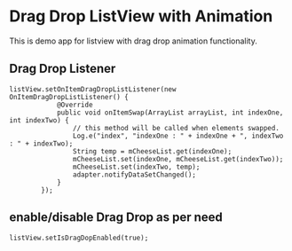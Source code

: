 Drag Drop ListView with Animation
=================================

This is demo app for listview with drag drop animation functionality.

Drag Drop Listener
------------------
```
listView.setOnItemDragDropListListener(new OnItemDragDropListListener() {
            @Override
            public void onItemSwap(ArrayList arrayList, int indexOne, int indexTwo) {
                // this method will be called when elements swapped.
                Log.e("index", "indexOne : " + indexOne + ", indexTwo : " + indexTwo);
                String temp = mCheeseList.get(indexOne);
                mCheeseList.set(indexOne, mCheeseList.get(indexTwo));
                mCheeseList.set(indexTwo, temp);
                adapter.notifyDataSetChanged();
            }
        });
```


enable/disable Drag Drop as per need
------------------------------------
```
listView.setIsDragDopEnabled(true);
```
